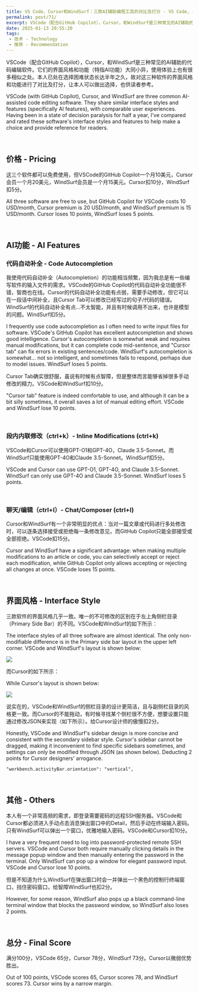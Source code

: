 ```yaml
---
title: VS Code、Cursor和WindSurf：三款AI辅助编程工具的对比及打分 - VS Code, Cursor, and WindSurf：A Comparison and Rating of Three AI-Assisted Programming Tools
permalink: post/71/
excerpt: VSCode（配合GitHub Copilot），Cursor，和WindSurf是三种常见的AI辅助的代码编辑软件。它们的界面风格和功能（特指AI功能）大同小异，使用体验上也有很多相似之处。本人已处在选择困难状态长达半年之久，故对这三种软件的界面风格和功能进行了对比及打分。最终，Cursor以微弱优势胜出。<br>VSCode (with GitHub Copilot), Cursor, and WindSurf are three common AI-assisted code editing software. They share similar interface styles and features (specifically AI features), with comparable user experiences. Having been in a state of decision paralysis for half a year, I've compared and rated these three software's interface styles and features. In the end, Cursor emerged victorious by a narrow margin.
date: 2025-01-13 20:55:20
tags: 
 - 技术 - Technology
 - 推荐 - Recommendation
---
```


VSCode（配合GitHub Copilot），Cursor，和WindSurf是三种常见的AI辅助的代码编辑软件。它们的界面风格和功能（特指AI功能）大同小异，使用体验上也有很多相似之处。本人已处在选择困难状态长达半年之久，故对这三种软件的界面风格和功能进行了对比及打分，让本人可以做出选择，也供读者参考。

VSCode (with GitHub Copilot), Cursor, and WindSurf are three common AI-assisted code editing software. They share similar interface styles and features (specifically AI features), with comparable user experiences. Having been in a state of decision paralysis for half a year, I've compared and rated these software's interface styles and features to help make a choice and provide reference for readers.

<br>

## 价格 - Pricing

这三个软件都可以免费使用，但VSCode的GitHub Copilot一个月10美元，Cursor会员一个月20美元，WindSurf会员是一个月15美元。Cursor扣10分，WindSurf扣5分。

All three software are free to use, but GitHub Copilot for VSCode costs 10 USD/month, Cursor premium is 20 USD/month, and WindSurf premium is 15 USD/month. Cursor loses 10 points, WindSurf loses 5 points.

<br>

## AI功能 - AI Features

### 代码自动补全 - Code Autocompletion

我使用代码自动补全（Autocompletion）的功能相当频繁，因为我总是有一些编写软件的输入文件的需求。VSCode的GitHub Copilot的代码自动补全功能很不错，智商也在线。Cursor的代码自动补全功能有点弱，需要手动修改，但它可以在一段话中间补全，且Cursor Tab可以修改已经写过的句子/代码的错误。WindSurf的代码自动补全有点...不太智能，并且有时候调用不出来，也许是模型的问题。WindSurf扣5分。

I frequently use code autocompletion as I often need to write input files for software. VSCode's GitHub Copilot has excellent autocompletion and shows good intelligence. Cursor's autocompletion is somewhat weak and requires manual modifications, but it can complete code mid-sentence, and "Cursor tab" can fix errors in existing sentences/code. WindSurf's autocompletion is somewhat... not so intelligent, and sometimes fails to respond, perhaps due to model issues. WindSurf loses 5 points.

Cursor Tab确实很舒服，虽说有时候有点智障，但是整体而言能够省掉很多手动修改的精力。VSCode和WindSurf扣10分。

"Cursor tab" feature is indeed comfortable to use, and although it can be a bit silly sometimes, it overall saves a lot of manual editing effort. VSCode and WindSurf lose 10 points.

<br>

### 段内内联修改（ctrl+k）- Inline Modifications (ctrl+k)

VSCode和Cursor可以使用GPT-O1和GPT-4O，Claude 3.5-Sonnet。而WindSurf只能使用GPT-4O和Claude 3.5-Sonnet。WindSurf扣5分。

VSCode and Cursor can use GPT-O1, GPT-4O, and Claude 3.5-Sonnet. WindSurf can only use GPT-4O and Claude 3.5-Sonnet. WindSurf loses 5 points.

<br>

### 聊天/编辑（ctrl+l）- Chat/Composer (ctrl+l)

Cursor和WindSurf有一个非常明显的优点：当对一篇文章或代码进行多处修改时，可以逐条选择接受或拒绝每一条修改意见，而GitHub Copilot只能全部接受或全部拒绝。VSCode扣15分。

Cursor and WindSurf have a significant advantage: when making multiple modifications to an article or code, you can selectively accept or reject each modification, while GitHub Copilot only allows accepting or rejecting all changes at once. VSCode loses 15 points.

<br>

## 界面风格 - Interface Style

三款软件的界面风格几乎一致。唯一的不可修改的区别在于左上角侧栏目录（Primary Side Bar）的不同。VSCode和WindSurf的如下所示：

The interface styles of all three software are almost identical. The only non-modifiable difference is in the Primary side bar layout in the upper left corner. VSCode and WindSurf's layout is shown below:

![](1.png)

而Cursor的如下所示：

While Cursor's layout is shown below:

![](2.png)

说实在的，VSCode和WindSurf的侧栏目录的设计更简洁，且与副侧栏目录的风格更一致。而Cursor的不能拖动，有时候寻找某个侧栏很不方便，想要设置只能通过修改JSON来实现（如下所示）。给Cursor设计师的傲慢扣2分。

Honestly, VSCode and WindSurf's sidebar design is more concise and consistent with the secondary sidebar style. Cursor's sidebar cannot be dragged, making it inconvenient to find specific sidebars sometimes, and settings can only be modified through JSON (as shown below). Deducting 2 points for Cursor designers' arrogance.

`"workbench.activityBar.orientation": "vertical",`

<br>

## 其他 - Others

本人有一个非常高频的需求，即登录需要密码的远程SSH服务器。VSCode和Cursor都必须进入手动点击消息弹出窗口中的Detail，然后手动在终端输入密码。只有WindSurf可以弹出一个窗口，优雅地输入密码。VSCode和Cursor扣10分。

I have a very frequent need to log into password-protected remote SSH servers. VSCode and Cursor both require manually clicking details in the message popup window and then manually entering the password in the terminal. Only WindSurf can pop up a window for elegant password input. VSCode and Cursor lose 10 points.

但是不知道为什么WindSurf在弹出窗口时会一并弹出一个黑色的控制行终端窗口，挡住密码窗口，给智障WindSurf也扣2分。

However, for some reason, WindSurf also pops up a black command-line terminal window that blocks the password window, so WindSurf also loses 2 points.

<br>

## 总分 - Final Score

满分100分，VSCode 65分，Cursor 78分，WindSurf 73分。Cursor以微弱优势胜出。

Out of 100 points, VSCode scores 65, Cursor scores 78, and WindSurf scores 73. Cursor wins by a narrow margin.
